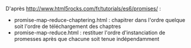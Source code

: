 D'après http://www.html5rocks.com/fr/tutorials/es6/promises/ :

* promise-map-reduce-chaptering.html : chapitrer dans l'ordre quelque soit l'ordre de téléchargement des chaptres
* promise-map-reduce.html : restituer l'ordre d'instanciation de promesses après que chacune soit tenue indépendamment

